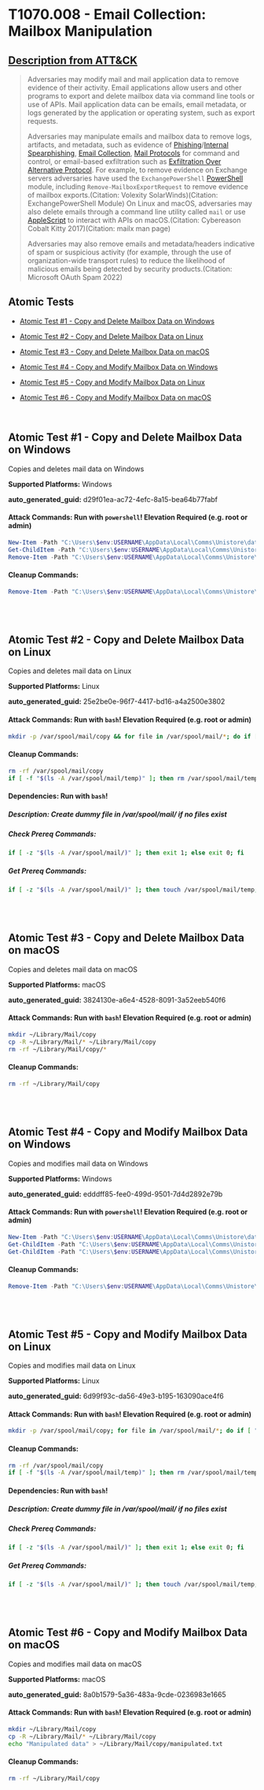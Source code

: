 # T1070.008 - Email Collection: Mailbox Manipulation
## [Description from ATT&CK](https://attack.mitre.org/techniques/T1070/008)
<blockquote>

Adversaries may modify mail and mail application data to remove evidence of their activity. Email applications allow users and other programs to export and delete mailbox data via command line tools or use of APIs. Mail application data can be emails, email metadata, or logs generated by the application or operating system, such as export requests. 

Adversaries may manipulate emails and mailbox data to remove logs, artifacts, and metadata, such as evidence of [Phishing](https://attack.mitre.org/techniques/T1566)/[Internal Spearphishing](https://attack.mitre.org/techniques/T1534), [Email Collection](https://attack.mitre.org/techniques/T1114), [Mail Protocols](https://attack.mitre.org/techniques/T1071/003) for command and control, or email-based exfiltration such as [Exfiltration Over Alternative Protocol](https://attack.mitre.org/techniques/T1048). For example, to remove evidence on Exchange servers adversaries have used the <code>ExchangePowerShell</code> [PowerShell](https://attack.mitre.org/techniques/T1059/001) module, including <code>Remove-MailboxExportRequest</code> to remove evidence of mailbox exports.(Citation: Volexity SolarWinds)(Citation: ExchangePowerShell Module) On Linux and macOS, adversaries may also delete emails through a command line utility called <code>mail</code>  or use [AppleScript](https://attack.mitre.org/techniques/T1059/002) to interact with APIs on macOS.(Citation: Cybereason Cobalt Kitty 2017)(Citation: mailx man page)

Adversaries may also remove emails and metadata/headers indicative of spam or suspicious activity (for example, through the use of organization-wide transport rules) to reduce the likelihood of malicious emails being detected by security products.(Citation: Microsoft OAuth Spam 2022)

</blockquote>

## Atomic Tests

- [Atomic Test #1 - Copy and Delete Mailbox Data on Windows](#atomic-test-1---copy-and-delete-mailbox-data-on-windows)

- [Atomic Test #2 - Copy and Delete Mailbox Data on Linux](#atomic-test-2---copy-and-delete-mailbox-data-on-linux)

- [Atomic Test #3 - Copy and Delete Mailbox Data on macOS](#atomic-test-3---copy-and-delete-mailbox-data-on-macos)

- [Atomic Test #4 - Copy and Modify Mailbox Data on Windows](#atomic-test-4---copy-and-modify-mailbox-data-on-windows)

- [Atomic Test #5 - Copy and Modify Mailbox Data on Linux](#atomic-test-5---copy-and-modify-mailbox-data-on-linux)

- [Atomic Test #6 - Copy and Modify Mailbox Data on macOS](#atomic-test-6---copy-and-modify-mailbox-data-on-macos)


<br/>

## Atomic Test #1 - Copy and Delete Mailbox Data on Windows
Copies and deletes mail data on Windows

**Supported Platforms:** Windows


**auto_generated_guid:** d29f01ea-ac72-4efc-8a15-bea64b77fabf






#### Attack Commands: Run with `powershell`!  Elevation Required (e.g. root or admin) 


```powershell
New-Item -Path "C:\Users\$env:USERNAME\AppData\Local\Comms\Unistore\data\copy" -ItemType Directory -ErrorAction Ignore
Get-ChildItem -Path "C:\Users\$env:USERNAME\AppData\Local\Comms\Unistore\data" -Exclude copy | ForEach-Object { Copy-Item -Path $_.FullName -Destination "C:\Users\$env:USERNAME\AppData\Local\Comms\Unistore\data\copy" -Recurse -Force -ErrorAction Ignore }
Remove-Item -Path "C:\Users\$env:USERNAME\AppData\Local\Comms\Unistore\data\copy" -Recurse -Force -ErrorAction Ignore
```

#### Cleanup Commands:
```powershell
Remove-Item -Path "C:\Users\$env:USERNAME\AppData\Local\Comms\Unistore\data\copy" -Recurse -Force -ErrorAction Ignore
```





<br/>
<br/>

## Atomic Test #2 - Copy and Delete Mailbox Data on Linux
Copies and deletes mail data on Linux

**Supported Platforms:** Linux


**auto_generated_guid:** 25e2be0e-96f7-4417-bd16-a4a2500e3802






#### Attack Commands: Run with `bash`!  Elevation Required (e.g. root or admin) 


```bash
mkdir -p /var/spool/mail/copy && for file in /var/spool/mail/*; do if [ "$(basename "$file")" != "copy" ]; then cp -R "$file" /var/spool/mail/copy/; fi; done && rm -rf /var/spool/mail/copy/*
```

#### Cleanup Commands:
```bash
rm -rf /var/spool/mail/copy
if [ -f "$(ls -A /var/spool/mail/temp)" ]; then rm /var/spool/mail/temp; fi
```



#### Dependencies:  Run with `bash`!
##### Description: Create dummy file in /var/spool/mail/ if no files exist
##### Check Prereq Commands:
```bash
if [ -z "$(ls -A /var/spool/mail/)" ]; then exit 1; else exit 0; fi
```
##### Get Prereq Commands:
```bash
if [ -z "$(ls -A /var/spool/mail/)" ]; then touch /var/spool/mail/temp; fi
```




<br/>
<br/>

## Atomic Test #3 - Copy and Delete Mailbox Data on macOS
Copies and deletes mail data on macOS

**Supported Platforms:** macOS


**auto_generated_guid:** 3824130e-a6e4-4528-8091-3a52eeb540f6






#### Attack Commands: Run with `bash`!  Elevation Required (e.g. root or admin) 


```bash
mkdir ~/Library/Mail/copy
cp -R ~/Library/Mail/* ~/Library/Mail/copy
rm -rf ~/Library/Mail/copy/*
```

#### Cleanup Commands:
```bash
rm -rf ~/Library/Mail/copy
```





<br/>
<br/>

## Atomic Test #4 - Copy and Modify Mailbox Data on Windows
Copies and modifies mail data on Windows

**Supported Platforms:** Windows


**auto_generated_guid:** edddff85-fee0-499d-9501-7d4d2892e79b






#### Attack Commands: Run with `powershell`!  Elevation Required (e.g. root or admin) 


```powershell
New-Item -Path "C:\Users\$env:USERNAME\AppData\Local\Comms\Unistore\data\copy" -ItemType Directory -ErrorAction Ignore
Get-ChildItem -Path "C:\Users\$env:USERNAME\AppData\Local\Comms\Unistore\data" -Exclude copy | ForEach-Object { Copy-Item -Path $_.FullName -Destination "C:\Users\$env:USERNAME\AppData\Local\Comms\Unistore\data\copy" -Recurse -Force -ErrorAction Ignore }
Get-ChildItem -Path "C:\Users\$env:USERNAME\AppData\Local\Comms\Unistore\data\copy" -File | ForEach-Object { Add-Content -Path $_.FullName -Value "Modification for Atomic Red Test" -ErrorAction Ignore }
```

#### Cleanup Commands:
```powershell
Remove-Item -Path "C:\Users\$env:USERNAME\AppData\Local\Comms\Unistore\data\copy" -Recurse -Force -ErrorAction Ignore
```





<br/>
<br/>

## Atomic Test #5 - Copy and Modify Mailbox Data on Linux
Copies and modifies mail data on Linux

**Supported Platforms:** Linux


**auto_generated_guid:** 6d99f93c-da56-49e3-b195-163090ace4f6






#### Attack Commands: Run with `bash`!  Elevation Required (e.g. root or admin) 


```bash
mkdir -p /var/spool/mail/copy; for file in /var/spool/mail/*; do if [ "$(basename "$file")" != "copy" ]; then cp -R "$file" /var/spool/mail/copy/; if [ -f "/var/spool/mail/copy/$(basename "$file")" ]; then echo "Modification for Atomic Red Test" >> "/var/spool/mail/copy/$(basename "$file")"; fi; fi; done
```

#### Cleanup Commands:
```bash
rm -rf /var/spool/mail/copy
if [ -f "$(ls -A /var/spool/mail/temp)" ]; then rm /var/spool/mail/temp; fi
```



#### Dependencies:  Run with `bash`!
##### Description: Create dummy file in /var/spool/mail/ if no files exist
##### Check Prereq Commands:
```bash
if [ -z "$(ls -A /var/spool/mail/)" ]; then exit 1; else exit 0; fi
```
##### Get Prereq Commands:
```bash
if [ -z "$(ls -A /var/spool/mail/)" ]; then touch /var/spool/mail/temp; fi
```




<br/>
<br/>

## Atomic Test #6 - Copy and Modify Mailbox Data on macOS
Copies and modifies mail data on macOS

**Supported Platforms:** macOS


**auto_generated_guid:** 8a0b1579-5a36-483a-9cde-0236983e1665






#### Attack Commands: Run with `bash`!  Elevation Required (e.g. root or admin) 


```bash
mkdir ~/Library/Mail/copy
cp -R ~/Library/Mail/* ~/Library/Mail/copy
echo "Manipulated data" > ~/Library/Mail/copy/manipulated.txt
```

#### Cleanup Commands:
```bash
rm -rf ~/Library/Mail/copy
```





<br/>
